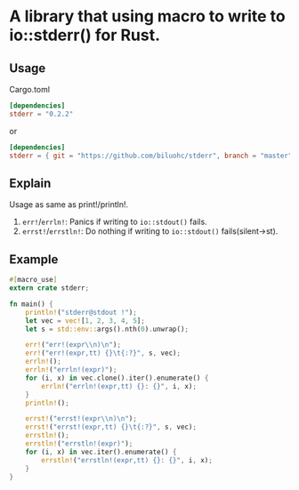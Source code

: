 # A library that using macro to write to io::stderr() for Rust.

## Usage
Cargo.toml

```toml
[dependencies]
stderr = "0.2.2"
```

or

```toml
[dependencies]
stderr = { git = "https://github.com/biluohc/stderr", branch = "master", version = "0.2.2"}
```

## Explain
Usage as same as print!/println!.

1. `err!`/`errln!`: Panics if writing to `io::stdout()` fails.
2. `errst!`/`errstln!`: Do nothing if writing to `io::stdout()` fails(silent->st).

## Example

```rust
#[macro_use]
extern crate stderr;

fn main() {
    println!("stderr@stdout !");
    let vec = vec![1, 2, 3, 4, 5];
    let s = std::env::args().nth(0).unwrap();

    err!("err!(expr\\n)\n");
    err!("err!(expr,tt) {}\t{:?}", s, vec);
    errln!();
    errln!("errln!(expr)");
    for (i, x) in vec.clone().iter().enumerate() {
        errln!("errln!(expr,tt) {}: {}", i, x);
    }
    println!();

    errst!("errst!(expr\\n)\n");
    errst!("errst!(expr,tt) {}\t{:?}", s, vec);
    errstln!();
    errstln!("errstln!(expr)");
    for (i, x) in vec.iter().enumerate() {
        errstln!("errstln!(expr,tt) {}: {}", i, x);
    }
}
```
